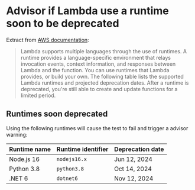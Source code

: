 # Advisor if Lambda use a runtime soon to be deprecated

Extract from [AWS documentation](https://docs.aws.amazon.com/lambda/latest/dg/lambda-runtimes.html):

> Lambda supports multiple languages through the use of runtimes. A runtime provides a language-specific environment that relays invocation events, context information, and responses between Lambda and the function. You can use runtimes that Lambda provides, or build your own. The following table lists the supported Lambda runtimes and projected deprecation dates. After a runtime is deprecated, you're still able to create and update functions for a limited period.

## Runtimes soon deprecated

Using the following runtimes will cause the test to fail and trigger a advisor warning:

| Runtime name | Runtime identifier | Deprecation date |
|--------------|--------------------|------------------|
| Node.js 16   | `nodejs16.x`       | Jun 12, 2024     |
| Python 3.8   | `python3.8`        | Oct 14, 2024     |
| .NET 6       | `dotnet6`          | Nov 12, 2024     |
